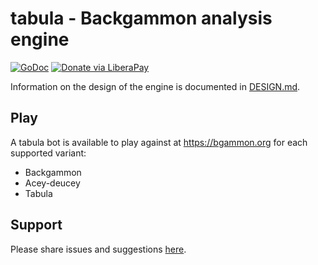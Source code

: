 # tabula - Backgammon analysis engine
[![GoDoc](https://code.rocket9labs.com/tslocum/godoc-static/raw/branch/main/badge.svg)](https://docs.rocket9labs.com/code.rocket9labs.com/tslocum/tabula)
[![Donate via LiberaPay](https://img.shields.io/liberapay/receives/rocket9labs.com.svg?logo=liberapay)](https://liberapay.com/rocket9labs.com)

Information on the design of the engine is documented in [DESIGN.md](https://code.rocket9labs.com/tslocum/tabula/src/branch/main/DESIGN.md).

## Play

A tabula bot is available to play against at https://bgammon.org for each supported variant:

- Backgammon
- Acey-deucey
- Tabula

## Support

Please share issues and suggestions [here](https://code.rocket9labs.com/tslocum/tabula/issues).
